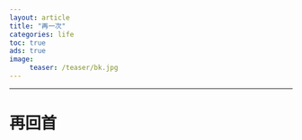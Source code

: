 ```yaml
---
layout: article
title: "再一次"
categories: life
toc: true
ads: true
image:
     teaser: /teaser/bk.jpg
---
```


---

# 再回首
